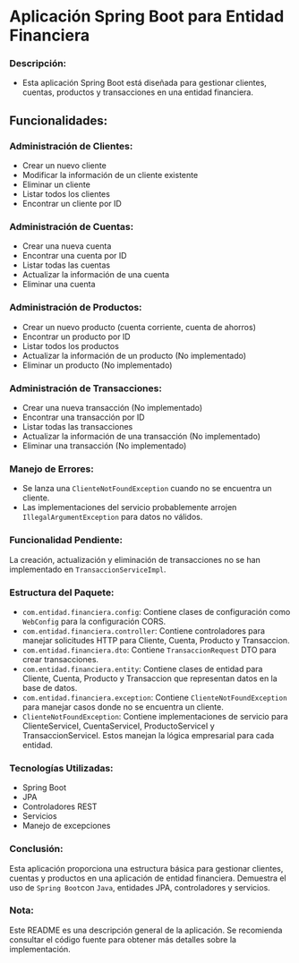 # Aplicación Spring Boot para Entidad Financiera

### Descripción:

- Esta aplicación Spring Boot está diseñada para gestionar clientes, cuentas, productos y transacciones en una entidad financiera.

## Funcionalidades:

### Administración de Clientes:
- Crear un nuevo cliente
- Modificar la información de un cliente existente
- Eliminar un cliente
- Listar todos los clientes
- Encontrar un cliente por ID

### Administración de Cuentas:
- Crear una nueva cuenta
- Encontrar una cuenta por ID
- Listar todas las cuentas
- Actualizar la información de una cuenta
- Eliminar una cuenta

### Administración de Productos:
- Crear un nuevo producto (cuenta corriente, cuenta de ahorros)
- Encontrar un producto por ID
- Listar todos los productos
- Actualizar la información de un producto (No implementado)
- Eliminar un producto (No implementado)

### Administración de Transacciones:
- Crear una nueva transacción (No implementado)
- Encontrar una transacción por ID
- Listar todas las transacciones
- Actualizar la información de una transacción (No implementado)
- Eliminar una transacción (No implementado)

### Manejo de Errores:

- Se lanza una `ClienteNotFoundException` cuando no se encuentra un cliente.
- Las implementaciones del servicio probablemente arrojen `IllegalArgumentException` para datos no válidos.

### Funcionalidad Pendiente:

La creación, actualización y eliminación de transacciones no se han implementado en `TransaccionServiceImpl`.

### Estructura del Paquete:

- `com.entidad.financiera.config`: Contiene clases de configuración como `WebConfig` para la configuración CORS.
- `com.entidad.financiera.controller`: Contiene controladores para manejar solicitudes HTTP para Cliente, Cuenta, Producto y Transaccion.
- `com.entidad.financiera.dto`: Contiene `TransaccionRequest` DTO para crear transacciones.
- `com.entidad.financiera.entity`: Contiene clases de entidad para Cliente, Cuenta, Producto y Transaccion que representan datos en la base de datos.
- `com.entidad.financiera.exception`: Contiene `ClienteNotFoundException` para manejar casos donde no se encuentra un cliente.
- `ClienteNotFoundException`: Contiene implementaciones de servicio para ClienteServiceI, CuentaServiceI, ProductoServiceI y TransaccionServiceI. Estos manejan la lógica empresarial para cada entidad.

### Tecnologías Utilizadas:

- Spring Boot
- JPA
- Controladores REST
- Servicios
- Manejo de excepciones

### Conclusión:

Esta aplicación proporciona una estructura básica para gestionar clientes, cuentas y productos en una aplicación de entidad financiera. Demuestra el uso de `Spring Boot`con `Java`, entidades JPA, controladores y servicios.

### Nota:

Este README es una descripción general de la aplicación. Se recomienda consultar el código fuente para obtener más detalles sobre la implementación.